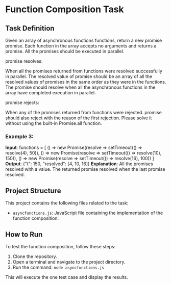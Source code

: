 # Function Composition Task

## Task Definition

Given an array of asynchronous functions functions, return a new promise promise. Each function in the array accepts no arguments and returns a promise. All the promises should be executed in parallel.

promise resolves:

When all the promises returned from functions were resolved successfully in parallel. The resolved value of promise should be an array of all the resolved values of promises in the same order as they were in the functions. The promise should resolve when all the asynchronous functions in the array have completed execution in parallel.

promise rejects:

When any of the promises returned from functions were rejected. promise should also reject with the reason of the first rejection.
Please solve it without using the built-in Promise.all function.

### Example 3:

**Input**: functions = [
    () => new Promise(resolve => setTimeout(() => resolve(4), 50)), 
    () => new Promise(resolve => setTimeout(() => resolve(10), 150)), 
    () => new Promise(resolve => setTimeout(() => resolve(16), 100))
]
**Output**: {"t": 150, "resolved": [4, 10, 16]}
**Explanation**: All the promises resolved with a value. The returned promise resolved when the last promise resolved.


## Project Structure

This project contains the following files related to the task:

- `asyncfunctions.js`: JavaScript file containing the implementation of the function composition.


## How to Run

To test the function composition, follow these steps:

1. Clone the repository.
2. Open a terminal and navigate to the project directory.
3. Run the command: `node asyncfunctions.js`

This will execute the one test case and display the results.

